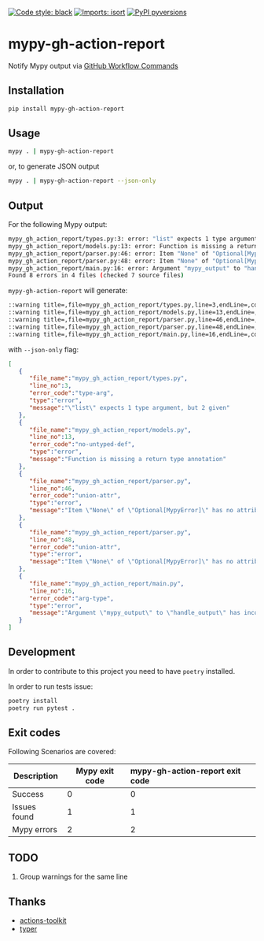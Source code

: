 [![Code style: black](https://img.shields.io/badge/code%20style-black-000000.svg)](https://github.com/psf/black)
[![Imports: isort](https://img.shields.io/badge/%20imports-isort-%231674b1?style=flat&labelColor=ef8336)](https://pycqa.github.io/isort/)
[![PyPI pyversions](https://img.shields.io/pypi/pyversions/mypy-gh-action-report.svg)](https://pypi.python.org/pypi/mypy-gh-action-report/)

# mypy-gh-action-report

Notify Mypy output via [GitHub Workflow Commands](https://docs.github.com/en/actions/using-workflows/workflow-commands-for-github-actions)

## Installation

```bash
pip install mypy-gh-action-report
```

## Usage


```bash
mypy . | mypy-gh-action-report
```

or, to generate JSON output

```bash
mypy . | mypy-gh-action-report --json-only
```

## Output

For the following Mypy output:

```bash
mypy_gh_action_report/types.py:3: error: "list" expects 1 type argument, but 2 given  [type-arg]
mypy_gh_action_report/models.py:13: error: Function is missing a return type annotation  [no-untyped-def]
mypy_gh_action_report/parser.py:46: error: Item "None" of "Optional[MypyError]" has no attribute "file_name"  [union-attr]
mypy_gh_action_report/parser.py:48: error: Item "None" of "Optional[MypyError]" has no attribute "line_no"  [union-attr]
mypy_gh_action_report/main.py:16: error: Argument "mypy_output" to "handle_output" has incompatible type "Optional[str]"; expected "str"  [arg-type]
Found 8 errors in 4 files (checked 7 source files)
```

`mypy-gh-action-report` will generate:

```bash
::warning title=,file=mypy_gh_action_report/types.py,line=3,endLine=,col=,endColumn=::"list" expects 1 type argument, but 2 given
::warning title=,file=mypy_gh_action_report/models.py,line=13,endLine=,col=,endColumn=::Function is missing a return type annotation
::warning title=,file=mypy_gh_action_report/parser.py,line=46,endLine=,col=,endColumn=::Item "None" of "Optional[MypyError]" has no attribute "file_name"
::warning title=,file=mypy_gh_action_report/parser.py,line=48,endLine=,col=,endColumn=::Item "None" of "Optional[MypyError]" has no attribute "line_no"
::warning title=,file=mypy_gh_action_report/main.py,line=16,endLine=,col=,endColumn=::Argument "mypy_output" to "handle_output" has incompatible type "Optional[str]"; expected "str"
```

with `--json-only` flag:

```json
[
   {
      "file_name":"mypy_gh_action_report/types.py",
      "line_no":3,
      "error_code":"type-arg",
      "type":"error",
      "message":"\"list\" expects 1 type argument, but 2 given"
   },
   {
      "file_name":"mypy_gh_action_report/models.py",
      "line_no":13,
      "error_code":"no-untyped-def",
      "type":"error",
      "message":"Function is missing a return type annotation"
   },
   {
      "file_name":"mypy_gh_action_report/parser.py",
      "line_no":46,
      "error_code":"union-attr",
      "type":"error",
      "message":"Item \"None\" of \"Optional[MypyError]\" has no attribute \"file_name\""
   },
   {
      "file_name":"mypy_gh_action_report/parser.py",
      "line_no":48,
      "error_code":"union-attr",
      "type":"error",
      "message":"Item \"None\" of \"Optional[MypyError]\" has no attribute \"line_no\""
   },
   {
      "file_name":"mypy_gh_action_report/main.py",
      "line_no":16,
      "error_code":"arg-type",
      "type":"error",
      "message":"Argument \"mypy_output\" to \"handle_output\" has incompatible type \"Optional[str]\"; expected \"str\""
   }
]
```

## Development

In order to contribute to this project you need to have `poetry` installed.

In order to run tests issue:

```bash
poetry install
poetry run pytest .
```

## Exit codes

Following Scenarios are covered:

| Description  | Mypy exit code | mypy-gh-action-report exit code |
|--------------|----------|:--------------------------------|
| Success      | 0 | 0                               |
| Issues found | 1 | 1                               |
| Mypy errors  | 2 | 2                               |

## TODO

1. Group warnings for the same line

## Thanks

- [actions-toolkit](https://github.com/yanglbme/actions-toolkit)
- [typer](https://github.com/tiangolo/typer)
